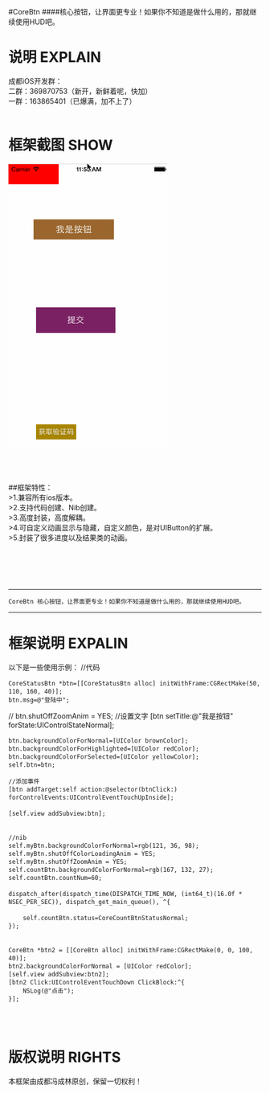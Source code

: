 #CoreBtn
####核心按钮，让界面更专业！如果你不知道是做什么用的，那就继续使用HUD吧。


说明 EXPLAIN
===============
成都iOS开发群：<br />
二群：369870753（新开，新鲜着呢，快加） <br />
一群：163865401（已爆满，加不上了）  <br /><br />

框架截图 SHOW
===============
![image](./CoreBtn/show.gif)<br /><br />
<br />


<br />
##框架特性：<br />
>1.兼容所有ios版本。<br />
>2.支持代码创建、Nib创建。<br />
>3.高度封装，高度解耦。<br />
>4.可自定义动画显示与隐藏，自定义颜色，是对UIButton的扩展。<br />
>5.封装了很多进度以及结果类的动画。<br />



<br /><br />

<br />

-----
    CoreBtn 核心按钮，让界面更专业！如果你不知道是做什么用的，那就继续使用HUD吧。
-----

框架说明 EXPALIN
===============

以下是一些使用示例：
            //代码
    
    CoreStatusBtn *btn=[[CoreStatusBtn alloc] initWithFrame:CGRectMake(50, 110, 160, 40)];
    btn.msg=@"登陆中";
//    btn.shutOffZoomAnim = YES;
    //设置文字
    [btn setTitle:@"我是按钮" forState:UIControlStateNormal];
    
    btn.backgroundColorForNormal=[UIColor brownColor];
    btn.backgroundColorForHighlighted=[UIColor redColor];
    btn.backgroundColorForSelected=[UIColor yellowColor];
    self.btn=btn;
    
    //添加事件
    [btn addTarget:self action:@selector(btnClick:) forControlEvents:UIControlEventTouchUpInside];
   
    [self.view addSubview:btn];
    

    //nib
    self.myBtn.backgroundColorForNormal=rgb(121, 36, 98);
    self.myBtn.shutOffColorLoadingAnim = YES;
    self.myBtn.shutOffZoomAnim = YES;
    self.countBtn.backgroundColorForNormal=rgb(167, 132, 27);
    self.countBtn.countNum=60;
    
    dispatch_after(dispatch_time(DISPATCH_TIME_NOW, (int64_t)(16.0f * NSEC_PER_SEC)), dispatch_get_main_queue(), ^{
        
        self.countBtn.status=CoreCountBtnStatusNormal;
    });
    
    
    CoreBtn *btn2 = [[CoreBtn alloc] initWithFrame:CGRectMake(0, 0, 100, 40)];
    btn2.backgroundColorForNormal = [UIColor redColor];
    [self.view addSubview:btn2];
    [btn2 Click:UIControlEventTouchDown ClickBlock:^{
        NSLog(@"点击");
    }];

<br /><br />

版权说明 RIGHTS
===============
本框架由成都冯成林原创，保留一切权利！

